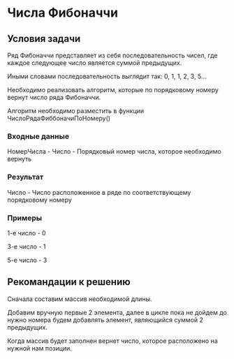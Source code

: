 # Числа Фибоначчи
## Условия задачи
Ряд Фибоначчи представляет из себя последовательность чисел, где каждое следующее число является суммой предыдущих.

Иными словами последовательность выглядит так: 0, 1, 1, 2, 3, 5...

Необходимо реализовать алгоритм, которые по порядковому номеру вернут число ряда Фибоначчи.

Алгоритм необходимо разместить в функции ЧислоРядаФиббоначиПоНомеру()
### Входные данные
НомерЧисла - Число - Порядковый номер числа, которое необходимо вернуть
### Результат
Число - Число расположенное в ряде по соответствующему порядковому номеру
### Примеры
1-е число - 0

3-е число - 1

5-е число - 3

## Рекомандации к решению
Сначала составим массив необходимой длины.

Добавим вручную первые 2 элемента, далее в цикле пока не дойдем до нужно номера будем добавлять элемент, являющийся суммой 2 предыдущих.

Когда массив будет заполнен вернет число, которое расположено на нужной нам позиции.

